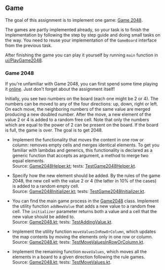 ## Game

The goal of this assignment is to implement one game: 
[Game 2048](https://en.wikipedia.org/wiki/2048_(video_game)).

The games are partly implemented already, so your task is to finish the
implementation by following the step by step guide and doing
small tasks on the way.
You need to reuse your implementation of the `GameBoard` interface from
the previous task.

After finishing the game you can play it yourself by running `main` function
in <a href="psi_element://PlayGame2048.kt">ui/PlayGame2048</a>.

### Game 2048

If you're unfamiliar with Game 2048, you can first spend some time playing it
[online](http://2048game.com/). Just don't forget about the assignment itself!

Initially, you see two numbers on the board (each one might be 2 or 4). 
The numbers can be moved to any of the four directions: up, down,
right or left. On each move, the neighboring numbers of the same value are
merged producing a new doubled number. After the move, a new element of
the value 2 or 4 is added to a random free cell.
Note that only the numbers which are equal to the power of 2 can be present
on the board.
If the board is full, the game is over.
The goal is to get 2048.
 
* Implement the functionality that moves the content in 
one row or column: removes empty cells and merges identical elements.
To get you familiar with lambdas and generics, this functionality is
declared as a generic function that accepts as argument, a method to merge two equal elements.  
Source: <a href="psi_element://Game2048Helper.kt">Game2048Helper.kt</a>; 
tests: <a href="psi_element://games.game2048.TestGame2048Helper">TestGame2048Helper.kt</a>.
 
* Specify how the new element should be added.
By the rules of the game 2048, the new cell with the value 2 or 4 
(the latter in 10% of the cases) is added to a random empty cell.  
Source: <a href="psi_element://Game2048Initializer.kt">Game2048Initializer.kt</a>; 
tests: <a href="psi_element://games.game2048.TestGame2048Initializer">TestGame2048Initializer.kt</a>. 

* You can find the main game process in the <a href="psi_element://games.game2048.Game2048">Game2048</a> class.
Implement the utility function `addNewValue` that adds a new value to 
a random free cell. The `initializer` parameter returns both a value and a cell
that the new value should be added to.  
Source: <a href="psi_element://Game2048.kt">Game2048.kt</a>; 
tests: <a href="psi_element://games.game2048.TestAddingValue">TestAddingValue.kt</a>. 

* Implement the utility function `moveValuesInRowOrColumn`, which 
updates the map contents by moving the elements only in one row or column.  
Source: <a href="psi_element://Game2048.kt">Game2048.kt</a>;
tests: <a href="psi_element://games.game2048.TestMoveValuesInRowOrColumn">TestMoveValuesInRowOrColumn.kt</a>.

* Implement the remaining function `moveValues`, which moves all the elements
in a board to a given direction following the rule games.  
Source: <a href="psi_element://Game2048.kt">Game2048.kt</a>;
tests:  <a href="psi_element://games.game2048.TestMoveValues">TestMoveValues.kt</a>. 